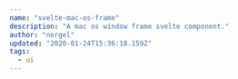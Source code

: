 ```yaml
---
name: "svelte-mac-os-frame"
description: "A mac os window frame svelte component."
author: "nergel"
updated: "2020-01-24T15:36:18.159Z"
tags: 
  - ui
---
```

